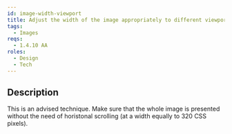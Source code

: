 ```yaml
---
id: image-width-viewport
title: Adjust the width of the image appropriately to different viewport and zoom levels
tags:
  - Images
reqs:
  - 1.4.10 AA
roles:
  - Design
  - Tech
---
```


## Description

This is an advised technique. Make sure that the whole image is presented without the need of horistonal scrolling (at a width equally to 320 CSS pixels).
